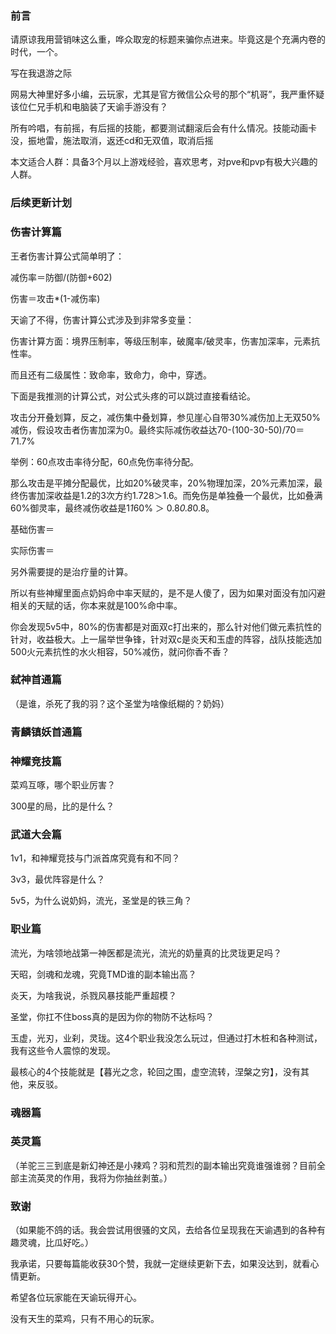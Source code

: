 ### 前言

请原谅我用营销味这么重，哗众取宠的标题来骗你点进来。毕竟这是个充满内卷的时代，一个。

写在我退游之际

网易大神里好多小编，云玩家，尤其是官方微信公众号的那个“机哥”，我严重怀疑该位仁兄手机和电脑装了天谕手游没有？

所有吟唱，有前摇，有后摇的技能，都要测试翻滚后会有什么情况。技能动画卡没，振地雷，施法取消，返还cd和无双值，取消后摇

本文适合人群：具备3个月以上游戏经验，喜欢思考，对pve和pvp有极大兴趣的人群。

### 后续更新计划

### 伤害计算篇

王者伤害计算公式简单明了：

减伤率＝防御/(防御+602)

伤害＝攻击*(1-减伤率)

天谕了不得，伤害计算公式涉及到非常多变量：

伤害计算方面：境界压制率，等级压制率，破魔率/破灵率，伤害加深率，元素抗性率。

而且还有二级属性：致命率，致命力，命中，穿透。

下面是我推测的计算公式，对公式头疼的可以跳过直接看结论。

攻击分开叠划算，反之，减伤集中叠划算，参见崖心自带30%减伤加上无双50%减伤，假设攻击者伤害加深为0。最终实际减伤收益达70-(100-30-50)/70＝71.7%

举例：60点攻击率待分配，60点免伤率待分配。

那么攻击是平摊分配最优，比如20%破灵率，20%物理加深，20%元素加深，最终伤害加深收益是1.2的3次方约1.728＞1.6。而免伤是单独叠一个最优，比如叠满60%御灵率，最终减伤收益是1*1*60% ＞ 0.8*0.8*0.8。

基础伤害＝

实际伤害＝

另外需要提的是治疗量的计算。

所以有些神耀里面点奶妈命中率天赋的，是不是人傻了，因为如果对面没有加闪避相关的天赋的话，你本来就是100%命中率。

你会发现5v5中，80%的伤害都是对面双c打出来的，那么针对他们做元素抗性的针对，收益极大。上一届举世争锋，针对双c是炎天和玉虚的阵容，战队技能选加500火元素抗性的水火相容，50%减伤，就问你香不香？

### 弑神首通篇

（是谁，杀死了我的羽？这个圣堂为啥像纸糊的？奶妈）

### 青麟镇妖首通篇

### 神耀竞技篇

菜鸡互啄，哪个职业厉害？

300星的局，比的是什么？

### 武道大会篇

1v1，和神耀竞技与门派首席究竟有和不同？

3v3，最优阵容是什么？

5v5，为什么说奶妈，流光，圣堂是的铁三角？

### 职业篇

流光，为啥领地战第一神医都是流光，流光的奶量真的比灵珑更足吗？

天昭，剑魂和龙魂，究竟TMD谁的副本输出高？

炎天，为啥我说，杀戮风暴技能严重超模？

圣堂，你扛不住boss真的是因为你的物防不达标吗？

玉虚，光刃，业刹，灵珑。这4个职业我没怎么玩过，但通过打木桩和各种测试，我有这些令人震惊的发现。

最核心的4个技能就是【暮光之念，轮回之围，虚空流转，涅槃之穷】，没有其他，来反驳。

### 魂器篇

### 英灵篇

（羊驼三三到底是新幻神还是小辣鸡？羽和荒烈的副本输出究竟谁强谁弱？目前全部主流英灵的作用，我将为你抽丝剥茧。）

### 致谢

（如果能不鸽的话。我会尝试用很骚的文风，去给各位呈现我在天谕遇到的各种有趣灵魂，比瓜好吃。）

我承诺，只要每篇能收获30个赞，我就一定继续更新下去，如果没达到，就看心情更新。

希望各位玩家能在天谕玩得开心。

没有天生的菜鸡，只有不用心的玩家。